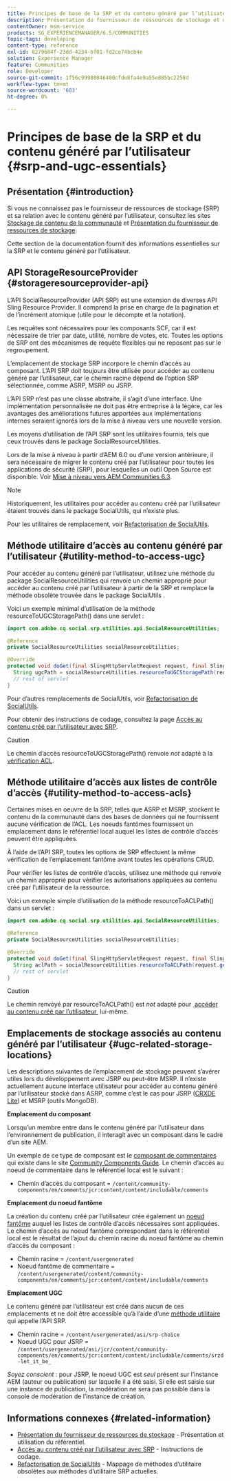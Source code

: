 ```yaml
---
title: Principes de base de la SRP et du contenu généré par l’utilisateur
description: Présentation du fournisseur de ressources de stockage et du contenu généré par l’utilisateur
contentOwner: msm-service
products: SG_EXPERIENCEMANAGER/6.5/COMMUNITIES
topic-tags: developing
content-type: reference
exl-id: 8279684f-23dd-4234-bf01-fd2ce74bcb4e
solution: Experience Manager
feature: Communities
role: Developer
source-git-commit: 1f56c99980846400cfde8fa4e9a55e885bc2258d
workflow-type: tm+mt
source-wordcount: '683'
ht-degree: 0%

---
```


# Principes de base de la SRP et du contenu généré par l’utilisateur {#srp-and-ugc-essentials}

## Présentation {#introduction}

Si vous ne connaissez pas le fournisseur de ressources de stockage (SRP) et sa relation avec le contenu généré par l’utilisateur, consultez les sites [Stockage de contenu de la communauté](working-with-srp.md) et [Présentation du fournisseur de ressources de stockage](srp.md).

Cette section de la documentation fournit des informations essentielles sur la SRP et le contenu généré par l’utilisateur.

## API StorageResourceProvider {#storageresourceprovider-api}

L’API SocialResourceProvider (API SRP) est une extension de diverses API Sling Resource Provider. Il comprend la prise en charge de la pagination et de l’incrément atomique (utile pour le décompte et la notation).

Les requêtes sont nécessaires pour les composants SCF, car il est nécessaire de trier par date, utilité, nombre de votes, etc. Toutes les options de SRP ont des mécanismes de requête flexibles qui ne reposent pas sur le regroupement.

L’emplacement de stockage SRP incorpore le chemin d’accès au composant. L’API SRP doit toujours être utilisée pour accéder au contenu généré par l’utilisateur, car le chemin racine dépend de l’option SRP sélectionnée, comme ASRP, MSRP ou JSRP.

L’API SRP n’est pas une classe abstraite, il s’agit d’une interface. Une implémentation personnalisée ne doit pas être entreprise à la légère, car les avantages des améliorations futures apportées aux implémentations internes seraient ignorés lors de la mise à niveau vers une nouvelle version.

Les moyens d’utilisation de l’API SRP sont les utilitaires fournis, tels que ceux trouvés dans le package SocialResourceUtilities.

Lors de la mise à niveau à partir d’AEM 6.0 ou d’une version antérieure, il sera nécessaire de migrer le contenu créé par l’utilisateur pour toutes les applications de sécurité (SRP), pour lesquelles un outil Open Source est disponible. Voir [Mise à niveau vers AEM Communities 6.3](upgrade.md).

>[!NOTE]
>
>Historiquement, les utilitaires pour accéder au contenu créé par l’utilisateur étaient trouvés dans le package SocialUtils, qui n’existe plus.
>
>Pour les utilitaires de remplacement, voir [Refactorisation de SocialUtils](socialutils.md).

## Méthode utilitaire d’accès au contenu généré par l’utilisateur {#utility-method-to-access-ugc}

Pour accéder au contenu généré par l’utilisateur, utilisez une méthode du package SocialResourceUtilities qui renvoie un chemin approprié pour accéder au contenu créé par l’utilisateur à partir de la SRP et remplace la méthode obsolète trouvée dans le package SocialUtils .

Voici un exemple minimal d’utilisation de la méthode resourceToUGCStoragePath() dans une servlet :

```java
import com.adobe.cq.social.srp.utilities.api.SocialResourceUtilities;

@Reference
private SocialResourceUtilities socialResourceUtilities;

@Override
protected void doGet(final SlingHttpServletRequest request, final SlingHttpServletResponse response) throws ServletException, IOException {
  String ugcPath = socialResourceUtilities.resourceToUGCStoragePath(request.getResource());
  // rest of servlet
}
```

Pour d’autres remplacements de SocialUtils, voir [Refactorisation de SocialUtils](socialutils.md).

Pour obtenir des instructions de codage, consultez la page [Accès au contenu créé par l’utilisateur avec SRP](accessing-ugc-with-srp.md).

>[!CAUTION]
>
>Le chemin d’accès resourceToUGCStoragePath() renvoie *not* adapté à la [vérification ACL](srp.md#for-access-control-acls).

## Méthode utilitaire d’accès aux listes de contrôle d’accès {#utility-method-to-access-acls}

Certaines mises en oeuvre de la SRP, telles que ASRP et MSRP, stockent le contenu de la communauté dans des bases de données qui ne fournissent aucune vérification de l’ACL. Les noeuds fantômes fournissent un emplacement dans le référentiel local auquel les listes de contrôle d’accès peuvent être appliquées.

À l’aide de l’API SRP, toutes les options de SRP effectuent la même vérification de l’emplacement fantôme avant toutes les opérations CRUD.

Pour vérifier les listes de contrôle d’accès, utilisez une méthode qui renvoie un chemin approprié pour vérifier les autorisations appliquées au contenu créé par l’utilisateur de la ressource.

Voici un exemple simple d’utilisation de la méthode resourceToACLPath() dans un servlet :

```java
import com.adobe.cq.social.srp.utilities.api.SocialResourceUtilities;

@Reference
private SocialResourceUtilities socialResourceUtilities;

@Override
protected void doGet(final SlingHttpServletRequest request, final SlingHttpServletResponse response) throws ServletException, IOException {
  String aclPath = socialResourceUtilities.resourceToACLPath(request.getResource());
  // rest of servlet
}
```

>[!CAUTION]
>
>Le chemin renvoyé par resourceToACLPath() est *not* adapté pour [&#x200B; accéder au contenu créé par l’utilisateur &#x200B;](#utility-method-to-access-acls) lui-même.

## Emplacements de stockage associés au contenu généré par l’utilisateur {#ugc-related-storage-locations}

Les descriptions suivantes de l’emplacement de stockage peuvent s’avérer utiles lors du développement avec JSRP ou peut-être MSRP. Il n’existe actuellement aucune interface utilisateur pour accéder au contenu généré par l’utilisateur stocké dans ASRP, comme c’est le cas pour JSRP ([CRXDE Lite](../../help/sites-developing/developing-with-crxde-lite.md)) et MSRP (outils MongoDB).

**Emplacement du composant**

Lorsqu’un membre entre dans le contenu généré par l’utilisateur dans l’environnement de publication, il interagit avec un composant dans le cadre d’un site AEM.

Un exemple de ce type de composant est le [composant de commentaires](http://localhost:4502/content/community-components/en/comments.html) qui existe dans le site [Community Components Guide](components-guide.md). Le chemin d’accès au noeud de commentaire dans le référentiel local est le suivant :

* Chemin d’accès du composant = `/content/community-components/en/comments/jcr:content/content/includable/comments`

**Emplacement du noeud fantôme**

La création du contenu créé par l’utilisateur crée également un [noeud fantôme](srp.md#about-shadow-nodes-in-jcr) auquel les listes de contrôle d’accès nécessaires sont appliquées. Le chemin d’accès au noeud fantôme correspondant dans le référentiel local est le résultat de l’ajout du chemin racine du noeud fantôme au chemin d’accès du composant :

* Chemin racine = `/content/usergenerated`
* Noeud fantôme de commentaire = `/content/usergenerated/content/community-components/en/comments/jcr:content/content/includable/comments`

**Emplacement UGC**

Le contenu généré par l’utilisateur est créé dans aucun de ces emplacements et ne doit être accessible qu’à l’aide d’une [méthode utilitaire](#utility-method-to-access-ugc) qui appelle l’API SRP.

* Chemin racine = `/content/usergenerated/asi/srp-choice`
* Noeud UGC pour JSRP = `/content/usergenerated/asi/jcr/content/community-components/en/comments/jcr:content/content/includable/comments/srzd-let_it_be_`

*Soyez conscient* : pour JSRP, le noeud UGC est *seul* présent sur l’instance AEM (auteur ou publication) sur laquelle il a été saisi. Si elle est saisie sur une instance de publication, la modération ne sera pas possible dans la console de modération de l’instance de création.

## Informations connexes {#related-information}

* [Présentation du fournisseur de ressources de stockage](srp.md) - Présentation et utilisation du référentiel.
* [Accès au contenu créé par l’utilisateur avec SRP](accessing-ugc-with-srp.md) - Instructions de codage.
* [Refactorisation de SocialUtils](socialutils.md) - Mappage de méthodes d’utilitaire obsolètes aux méthodes d’utilitaire SRP actuelles.
